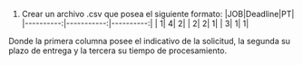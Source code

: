 1.	Crear un archivo .csv que posea el siguiente formato:
|JOB|Deadline|PT|
|----------:|-----------:|----------:|
|          1|	          4|          2|
|          2|	          2|          1|
|          3|	          1|          1|

Donde la primera columna posee el indicativo de la solicitud, la segunda su plazo de entrega y la tercera su tiempo de procesamiento.
